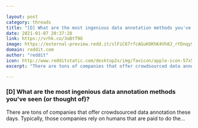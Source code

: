 ```yaml
---

layout: post
category: threads
title: "[D] What are the most ingenious data annotation methods you've seen (or thought of)?"
date: 2021-01-07 20:37:28
link: https://vrhk.co/3oBtT9O
image: https://external-preview.redd.it/slFiC67rfcAGuKOKhK4Vh8J_rYDnqyS8aHiGKYhD3dk.jpg?width=1200&height=628&auto=webp&crop=1200:628,smart&s=2b96429e25af7cf958b0e93e546554164c0d677a
domain: reddit.com
author: "reddit"
icon: http://www.redditstatic.com/desktop2x/img/favicon/apple-icon-57x57.png
excerpt: "There are tons of companies that offer crowdsourced data annotation these days. Typically, those companies rely on humans that are paid to do the..."

---
```


### [D] What are the most ingenious data annotation methods you've seen (or thought of)?

There are tons of companies that offer crowdsourced data annotation these days. Typically, those companies rely on humans that are paid to do the...